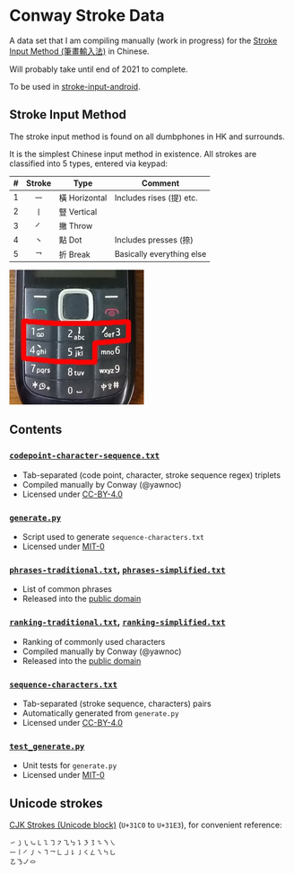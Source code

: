 # Conway Stroke Data

A data set that I am compiling manually (work in progress)
for the [Stroke Input Method (筆畫輸入法)] in Chinese.

Will probably take until end of 2021 to complete.

To be used in [stroke-input-android].


## Stroke Input Method

The stroke input method is found on all dumbphones in HK and surrounds.

It is the simplest Chinese input method in existence.
All strokes are classified into 5 types, entered via keypad:

| \# | Stroke | Type | Comment |
| -: | :-: | - | - |
| 1 | ㇐ | 橫 Horizontal | Includes rises (提) etc. |
| 2 | ㇑ | 豎 Vertical | |
| 3 | ㇒ | 撇 Throw | |
| 4 | ㇔ | 點 Dot | Includes presses (捺) |
| 5 | ㇖ | 折 Break | Basically everything else |

![Picture of a dumbphone with stroke input method on keys 1 to 5.][dumbphone]

[Stroke Input Method (筆畫輸入法)]: https://zh.wikipedia.org/wiki/筆畫輸入法
[stroke-input-android]: https://github.com/stroke-input/stroke-input-android
[dumbphone]: dumbphone-stroke-input.jpg


## Contents

### [`codepoint-character-sequence.txt`]

- Tab-separated (code point, character, stroke sequence regex) triplets
- Compiled manually by Conway (@yawnoc)
- Licensed under [CC-BY-4.0]

### [`generate.py`]

- Script used to generate `sequence-characters.txt`
- Licensed under [MIT-0]

### [`phrases-traditional.txt`], [`phrases-simplified.txt`]

- List of common phrases
- Released into the [public domain]

### [`ranking-traditional.txt`], [`ranking-simplified.txt`]

- Ranking of commonly used characters
- Compiled manually by Conway (@yawnoc)
- Released into the [public domain]

### [`sequence-characters.txt`]

- Tab-separated (stroke sequence, characters) pairs
- Automatically generated from `generate.py`
- Licensed under [CC-BY-4.0]

### [`test_generate.py`]

- Unit tests for `generate.py`
- Licensed under [MIT-0]

[`codepoint-character-sequence.txt`]: codepoint-character-sequence.txt
[`generate.py`]: generate.py
[`phrases-traditional.txt`]: phrases-traditional.txt
[`phrases-simplified.txt`]: phrases-simplified.txt
[`ranking-traditional.txt`]: ranking-traditional.txt
[`ranking-simplified.txt`]: ranking-simplified.txt
[`sequence-characters.txt`]: sequence-characters.txt
[`test_generate.py`]: test_generate.py
[CC-BY-4.0]: https://creativecommons.org/licenses/by/4.0/
[MIT-0]: https://spdx.org/licenses/MIT-0
[public domain]: https://creativecommons.org/publicdomain/zero/1.0/


## Unicode strokes

[CJK Strokes (Unicode block)] (`U+31C0` to `U+31E3`),
for convenient reference:

````
㇀㇁㇂㇃㇄㇅㇆㇇㇈㇉㇊㇋㇌㇍㇎㇏
㇐㇑㇒㇓㇔㇕㇖㇗㇘㇙㇚㇛㇜㇝㇞㇟
㇠㇡㇢㇣
````

[CJK Strokes (Unicode block)]:
  https://en.wikipedia.org/wiki/CJK_Strokes_(Unicode_block)

